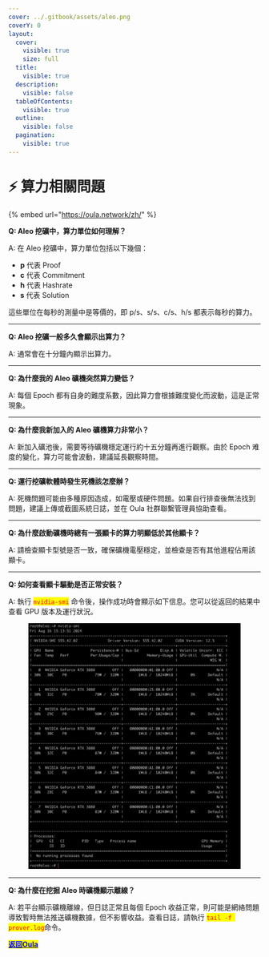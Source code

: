 ```yaml
---
cover: ../.gitbook/assets/aleo.png
coverY: 0
layout:
  cover:
    visible: true
    size: full
  title:
    visible: true
  description:
    visible: false
  tableOfContents:
    visible: true
  outline:
    visible: false
  pagination:
    visible: true
---
```


# ⚡ 算力相關問題

{% embed url="https://oula.network/zh/" %}

**Q: Aleo 挖礦中，算力單位如何理解？**

A: 在 Aleo 挖礦中，算力單位包括以下幾個：

* **p** 代表 Proof
* **c** 代表 Commitment
* **h** 代表 Hashrate
* **s** 代表 Solution

這些單位在每秒的測量中是等價的，即 p/s、s/s、c/s、h/s 都表示每秒的算力。

***

**Q: Aleo 挖礦一般多久會顯示出算力？**

A: 通常會在十分鐘內顯示出算力。

***

**Q: 為什麼我的 Aleo 礦機突然算力變低？**

A: 每個 Epoch 都有自身的難度系數，因此算力會根據難度變化而波動，這是正常現象。

***

**Q: 為什麼我新加入的 Aleo 礦機算力非常小？**

A: 新加入礦池後，需要等待礦機穩定運行約十五分鐘再進行觀察。由於 Epoch 难度的變化，算力可能會波動，建議延長觀察時間。

***

**Q: 運行挖礦軟體時發生死機該怎麼辦？**

A: 死機問題可能由多種原因造成，如電壓或硬件問題。如果自行排查後無法找到問題，建議上傳或截圖系統日誌，並在 Oula 社群聯繫管理員協助查看。

***

**Q: 為什麼啟動礦機時總有一張顯卡的算力明顯低於其他顯卡？**

A: 請檢查顯卡型號是否一致，確保礦機電壓穩定，並檢查是否有其他進程佔用該顯卡。

***

**Q: 如何查看顯卡驅動是否正常安裝？**

A: 執行 <mark style="color:red;">`nvidia-smi`</mark> 命令後，操作成功時會顯示如下信息。您可以從返回的結果中查看 GPU 版本及運行狀況。

<figure><img src="../.gitbook/assets/image (5).png" alt=""><figcaption></figcaption></figure>

***

**Q: 為什麼在挖掘 Aleo 時礦機顯示離線？**

A: 若平台顯示礦機離線，但日誌正常且每個 Epoch 收益正常，則可能是網絡問題導致暫時無法推送礦機數據，但不影響收益。查看日誌，請執行 <mark style="color:red;">`tail -f prover.log`</mark>命令。





[<mark style="color:blue;">**返回Oula**</mark>](https://oula.network/zh/login)

